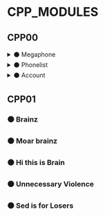 # CPP_MODULES

## CPP00
<details>
<summary> ⚫ Megaphone</summary>
<br>

> This is a litle program that takes the given string and
> returns it but uppercase.

</details>
<details>
<summary> ⚫ Phonelist</summary>
<br>

> This program allows you to create 8 contacts y a phonebook.
> You can also search one specific contact from the list
> of availables ones and view its details.

<br>

</details>

<details>
<summary> ⚫ Account</summary>
<br>

> This program  exercise consists in rebuilting the functions of a class.
> The result must be something like the log file they gave you (intra).

<br>
</details>

## CPP01
### ⚫ Brainz
### ⚫ Moar brainz
### ⚫ Hi this is Brain
### ⚫ Unnecessary Violence
### ⚫ Sed is for Losers
<!-- ### ⚫ Harl 2.0 -->
<!-- ### ⚫ Harl filter -->
